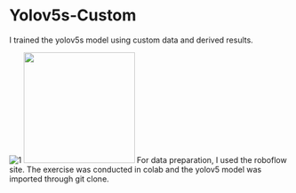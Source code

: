 # Yolov5s-Custom

I trained the yolov5s model using custom data and derived results.

![1](https://github.com/BinnieJoe/Yolov5s-Custom/assets/167211454/b8d487e3-a96f-49e5-999c-162f2b0e82a1)
<img src="![2](https://github.com/BinnieJoe/Yolov5s-Custom/assets/167211454/e0ab3325-dde8-409a-9864-fed436644d17)" width="200" height="200"/>
For data preparation, I used the roboflow site.
The exercise was conducted in colab and the yolov5 model was imported through git clone.
